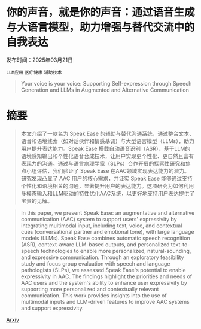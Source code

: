 # 你的声音，就是你的声音：通过语音生成与大语言模型，助力增强与替代交流中的自我表达

发布时间：2025年03月21日

`LLM应用` `医疗健康` `辅助技术`

> Your voice is your voice: Supporting Self-expression through Speech Generation and LLMs in Augmented and Alternative Communication

# 摘要

> 本文介绍了一款名为 Speak Ease 的辅助与替代沟通系统，通过整合文本、语音和语境线索（如对话伙伴和情感基调）与大型语言模型（LLMs），助力用户提升表达能力。Speak Ease 搭载自动语音识别（ASR）、基于LLM的语境感知输出和个性化语音合成技术，让用户实现更个性化、更自然且富有表现力的沟通。通过与语言病理学家（SLPs）合作开展的探索性研究和焦点小组评估，我们验证了 Speak Ease 在AAC领域实现表达能力的潜力。研究发现凸显了 AAC 用户的核心需求，并证实 Speak Ease 能够通过支持个性化和语境相关的沟通，显著提升用户的表达能力。这项研究为如何利用多模态输入和LLM驱动的特性优化AAC系统，以更好地支持用户表达提供了宝贵的见解。

> In this paper, we present Speak Ease: an augmentative and alternative communication (AAC) system to support users' expressivity by integrating multimodal input, including text, voice, and contextual cues (conversational partner and emotional tone), with large language models (LLMs). Speak Ease combines automatic speech recognition (ASR), context-aware LLM-based outputs, and personalized text-to-speech technologies to enable more personalized, natural-sounding, and expressive communication. Through an exploratory feasibility study and focus group evaluation with speech and language pathologists (SLPs), we assessed Speak Ease's potential to enable expressivity in AAC. The findings highlight the priorities and needs of AAC users and the system's ability to enhance user expressivity by supporting more personalized and contextually relevant communication. This work provides insights into the use of multimodal inputs and LLM-driven features to improve AAC systems and support expressivity.

[Arxiv](https://arxiv.org/abs/2503.17479)